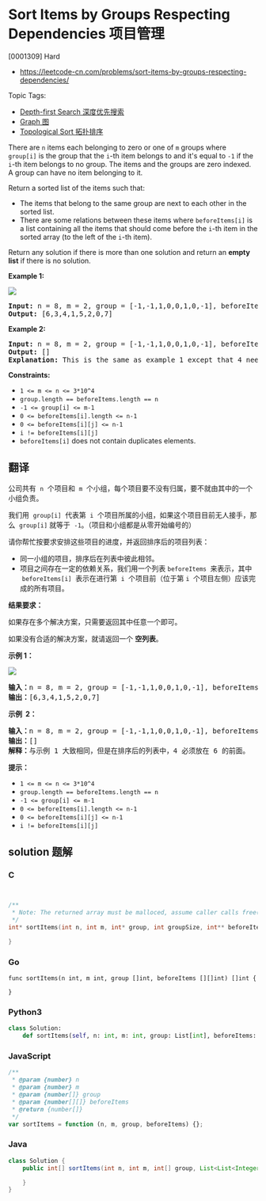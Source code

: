 # Sort Items by Groups Respecting Dependencies 项目管理

[0001309] Hard

- https://leetcode-cn.com/problems/sort-items-by-groups-respecting-dependencies/

Topic Tags:

- [Depth-first Search 深度优先搜索](https://leetcode-cn.com/tag/depth-first-search/)
- [Graph 图](https://leetcode-cn.com/tag/graph/)
- [Topological Sort 拓扑排序](https://leetcode-cn.com/tag/topological-sort/)

There are `n` items each belonging to zero or one of `m` groups where `group[i]` is the group that the `i`\-th item belongs to and it's equal to `-1` if the `i`\-th item belongs to no group. The items and the groups are zero indexed. A group can have no item belonging to it.

Return a sorted list of the items such that:

- The items that belong to the same group are next to each other in the sorted list.
- There are some relations between these items where `beforeItems[i]` is a list containing all the items that should come before the `i`\-th item in the sorted array (to the left of the `i`\-th item).

Return any solution if there is more than one solution and return an **empty list** if there is no solution.

**Example 1:**

**![](https://assets.leetcode.com/uploads/2019/09/11/1359_ex1.png)**

<pre><strong>Input:</strong> n = 8, m = 2, group = [-1,-1,1,0,0,1,0,-1], beforeItems = [[],[6],[5],[6],[3,6],[],[],[]]
<strong>Output:</strong> [6,3,4,1,5,2,0,7]
</pre>

**Example 2:**

<pre><strong>Input:</strong> n = 8, m = 2, group = [-1,-1,1,0,0,1,0,-1], beforeItems = [[],[6],[5],[6],[3],[],[4],[]]
<strong>Output:</strong> []
<strong>Explanation:</strong>&nbsp;This is the same as example 1 except that 4 needs to be before 6 in the sorted list.
</pre>

**Constraints:**

- `1 <= m <= n <= 3*10^4`
- `group.length == beforeItems.length == n`
- `-1 <= group[i] <= m-1`
- `0 <= beforeItems[i].length <= n-1`
- `0 <= beforeItems[i][j] <= n-1`
- `i != beforeItems[i][j]`
- `beforeItems[i]` does not contain duplicates elements.

## 翻译

公司共有  `n`  个项目和  `m`  个小组，每个项目要不没有归属，要不就由其中的一个小组负责。

我们用  `group[i]`  代表第  `i`  个项目所属的小组，如果这个项目目前无人接手，那么  `group[i]` 就等于  `-1`。（项目和小组都是从零开始编号的）

请你帮忙按要求安排这些项目的进度，并返回排序后的项目列表：

- 同一小组的项目，排序后在列表中彼此相邻。
- 项目之间存在一定的依赖关系，我们用一个列表 `beforeItems`  来表示，其中  `beforeItems[i]`  表示在进行第  `i`  个项目前（位于第 `i`  个项目左侧）应该完成的所有项目。

**结果要求：**

如果存在多个解决方案，只需要返回其中任意一个即可。

如果没有合适的解决方案，就请返回一个 **空列表**。

**示例 1：**

**![](https://assets.leetcode-cn.com/aliyun-lc-upload/uploads/2019/09/22/1359_ex1.png)**

<pre><strong>输入：</strong>n = 8, m = 2, group = [-1,-1,1,0,0,1,0,-1], beforeItems = [[],[6],[5],[6],[3,6],[],[],[]]
<strong>输出：</strong>[6,3,4,1,5,2,0,7]
</pre>

**示例  2：**

<pre><strong>输入：</strong>n = 8, m = 2, group = [-1,-1,1,0,0,1,0,-1], beforeItems = [[],[6],[5],[6],[3],[],[4],[]]
<strong>输出：</strong>[]
<strong>解释：</strong>与示例 1 大致相同，但是在排序后的列表中，4 必须放在 6 的前面。
</pre>

**提示：**

- `1 <= m <= n <= 3*10^4`
- `group.length == beforeItems.length == n`
- `-1 <= group[i] <= m-1`
- `0 <= beforeItems[i].length <= n-1`
- `0 <= beforeItems[i][j] <= n-1`
- `i != beforeItems[i][j]`

## solution 题解

### C

```c


/**
 * Note: The returned array must be malloced, assume caller calls free().
 */
int* sortItems(int n, int m, int* group, int groupSize, int** beforeItems, int beforeItemsSize, int* beforeItemsColSize, int* returnSize){

}


```

### Go

```golang
func sortItems(n int, m int, group []int, beforeItems [][]int) []int {

}
```

### Python3

```python
class Solution:
    def sortItems(self, n: int, m: int, group: List[int], beforeItems: List[List[int]]) -> List[int]:

```

### JavaScript

```javascript
/**
 * @param {number} n
 * @param {number} m
 * @param {number[]} group
 * @param {number[][]} beforeItems
 * @return {number[]}
 */
var sortItems = function (n, m, group, beforeItems) {};
```

### Java

```java
class Solution {
    public int[] sortItems(int n, int m, int[] group, List<List<Integer>> beforeItems) {

    }
}
```
